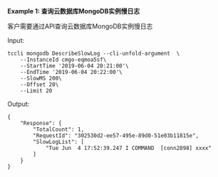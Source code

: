 **Example 1: 查询云数据库MongoDB实例慢日志**

客户需要通过API查询云数据库MongoDB实例慢日志

Input: 

```
tccli mongodb DescribeSlowLog --cli-unfold-argument  \
    --InstanceId cmgo-eqmoa5sf\
    --StartTime '2019-06-04 20:21:00'\
    --EndTime '2019-06-04 20:22:00'\
    --SlowMS 200\
    --Offset 20\
    --Limit 20
```

Output: 
```
{
    "Response": {
        "TotalCount": 1,
        "RequestId": "302530d2-ee57-495e-89d0-51e03b11815e",
        "SlowLogList": [
            "Tue Jun  4 17:52:39.247 I COMMAND  [conn2898] xxxx"
        ]
    }
}
```

